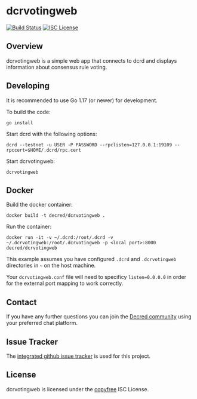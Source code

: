 # dcrvotingweb

[![Build Status](https://github.com/decred/dcrvotingweb/workflows/Build%20and%20Test/badge.svg)](https://github.com/decred/dcrvotingweb/actions)
[![ISC License](https://img.shields.io/badge/license-ISC-blue.svg)](http://copyfree.org)

## Overview

dcrvotingweb is a simple web app that connects to dcrd and displays
information about consensus rule voting.

## Developing

It is recommended to use Go 1.17 (or newer) for development.

To build the code:

```no-highlight
go install
```

Start dcrd with the following options:

```no-highlight
dcrd --testnet -u USER -P PASSWORD --rpclisten=127.0.0.1:19109 --rpccert=$HOME/.dcrd/rpc.cert
```

Start dcrvotingweb:

```no-highlight
dcrvotingweb
```

## Docker

Build the docker container:

```no-highlight
docker build -t decred/dcrvotingweb .
```

Run the container:

```no-highlight
docker run -it -v ~/.dcrd:/root/.dcrd -v ~/.dcrvotingweb:/root/.dcrvotingweb -p <local port>:8000 decred/dcrvotingweb
```

This example assumes you have configured `.dcrd` and `.dcrvotingweb` directories in `~` on the host machine.

Your `dcrvotingweb.conf` file will need to specificy `listen=0.0.0.0` in order for the external port mapping to work correctly.

## Contact

If you have any further questions you can join the [Decred community](https://decred.org/community/) using your preferred chat platform.

## Issue Tracker

The [integrated github issue tracker](https://github.com/decred/dcrvotingweb/issues) is used for this project.

## License

dcrvotingweb is licensed under the [copyfree](http://copyfree.org) ISC License.
